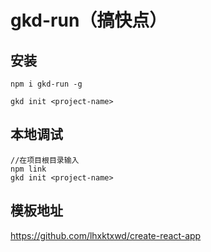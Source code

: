 # gkd-run（搞快点）

## 安装

```shell
npm i gkd-run -g
```

```shell
gkd init <project-name> 
```

## 本地调试

```
//在项目根目录输入
npm link
gkd init <project-name> 
```


## 模板地址

https://github.com/lhxktxwd/create-react-app

